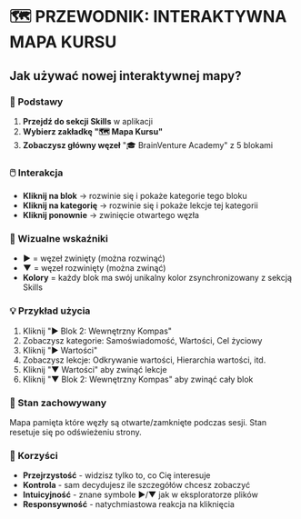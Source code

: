 # 🗺️ PRZEWODNIK: INTERAKTYWNA MAPA KURSU

## Jak używać nowej interaktywnej mapy?

### 🎯 Podstawy
1. **Przejdź do sekcji Skills** w aplikacji
2. **Wybierz zakładkę "🗺️ Mapa Kursu"**
3. **Zobaczysz główny węzeł** "🎓 BrainVenture Academy" z 5 blokami

### 🖱️ Interakcja
- **Kliknij na blok** → rozwinie się i pokaże kategorie tego bloku
- **Kliknij na kategorię** → rozwinie się i pokaże lekcje tej kategorii  
- **Kliknij ponownie** → zwinięcie otwartego węzła

### 🎨 Wizualne wskaźniki
- **▶** = węzeł zwinięty (można rozwinąć)
- **▼** = węzeł rozwinięty (można zwinąć)
- **Kolory** = każdy blok ma swój unikalny kolor zsynchronizowany z sekcją Skills

### 💡 Przykład użycia
1. Kliknij "▶ Blok 2: Wewnętrzny Kompas"
2. Zobaczysz kategorie: Samoświadomość, Wartości, Cel życiowy
3. Kliknij "▶ Wartości" 
4. Zobaczysz lekcje: Odkrywanie wartości, Hierarchia wartości, itd.
5. Kliknij "▼ Wartości" aby zwinąć lekcje
6. Kliknij "▼ Blok 2: Wewnętrzny Kompas" aby zwinąć cały blok

### 🔄 Stan zachowywany
Mapa pamięta które węzły są otwarte/zamknięte podczas sesji. Stan resetuje się po odświeżeniu strony.

### 🚀 Korzyści
- **Przejrzystość** - widzisz tylko to, co Cię interesuje
- **Kontrola** - sam decydujesz ile szczegółów chcesz zobaczyć  
- **Intuicyjność** - znane symbole ▶/▼ jak w eksploratorze plików
- **Responsywność** - natychmiastowa reakcja na kliknięcia
